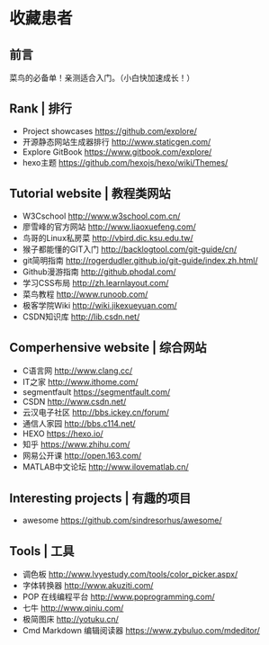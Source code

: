 # 收藏患者
## 前言
菜鸟的必备单！亲测适合入门。（小白快加速成长！）

## Rank | 排行
- Project showcases   https://github.com/explore/
- 开源静态网站生成器排行  http://www.staticgen.com/
- Explore GitBook   https://www.gitbook.com/explore/
- hexo主题  https://github.com/hexojs/hexo/wiki/Themes/

## Tutorial website | 教程类网站
- W3Cschool  http://www.w3school.com.cn/
- 廖雪峰的官方网站  http://www.liaoxuefeng.com/
- 鸟哥的Linux私房菜   http://vbird.dic.ksu.edu.tw/
- 猴子都能懂的GIT入门   http://backlogtool.com/git-guide/cn/
- git简明指南   http://rogerdudler.github.io/git-guide/index.zh.html/
- Github漫游指南  http://github.phodal.com/
- 学习CSS布局   http://zh.learnlayout.com/
- 菜鸟教程  http://www.runoob.com/
- 极客学院Wiki  http://wiki.jikexueyuan.com/
- CSDN知识库 http://lib.csdn.net/

## Comperhensive website | 综合网站
- C语言网  http://www.clang.cc/
- IT之家  http://www.ithome.com/
- segmentfault  https://segmentfault.com/
- CSDN  http://www.csdn.net/
- 云汉电子社区  http://bbs.ickey.cn/forum/
- 通信人家园  http://bbs.c114.net/
- HEXO  https://hexo.io/
- 知乎  https://www.zhihu.com/
- 网易公开课  http://open.163.com/
- MATLAB中文论坛  http://www.ilovematlab.cn/

## Interesting projects | 有趣的项目
- awesome  https://github.com/sindresorhus/awesome/

## Tools | 工具
- 调色板  http://www.lvyestudy.com/tools/color_picker.aspx/
- 字体转换器  http://www.akuziti.com/
- POP 在线编程平台  http://www.poprogramming.com/
- 七牛  http://www.qiniu.com/
- 极简图床  http://yotuku.cn/
- Cmd Markdown 编辑阅读器   https://www.zybuluo.com/mdeditor/
